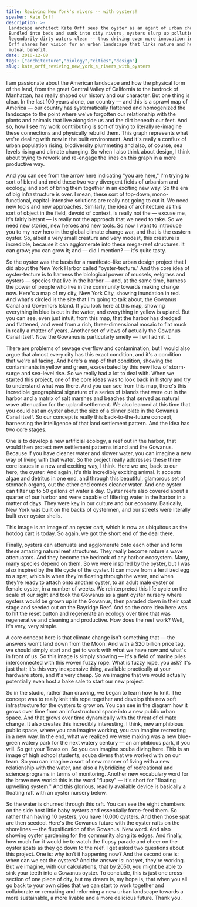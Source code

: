 ```yaml
---
title: Reviving New York's rivers -- with oysters!
speaker: Kate Orff
description: >-
 Landscape architect Kate Orff sees the oyster as an agent of urban change.
 Bundled into beds and sunk into city rivers, oysters slurp up pollution and make
 legendarily dirty waters clean -- thus driving even more innovation in "oyster-tecture."
 Orff shares her vision for an urban landscape that links nature and humanity for
 mutual benefit.
date: 2010-12-08
tags: ["architecture","biology","cities","design"]
slug: kate_orff_reviving_new_york_s_rivers_with_oysters
---
```


I am passionate about the American landscape and how the physical form of the land, from
the great Central Valley of California to the bedrock of Manhattan, has really shaped our
history and our character. But one thing is clear. In the last 100 years alone, our
country — and this is a sprawl map of America — our country has systematically flattened
and homogenized the landscape to the point where we've forgotten our relationship with the
plants and animals that live alongside us and the dirt beneath our feet. And so, how I see
my work contributing is sort of trying to literally re-imagine these connections and
physically rebuild them. This graph represents what we're dealing with now in the built
environment. And it's really a conflux of urban population rising, biodiversity plummeting
and also, of course, sea levels rising and climate changing. So when I also think about
design, I think about trying to rework and re-engage the lines on this graph in a more
productive way.

And you can see from the arrow here indicating "you are here," I'm trying to sort of blend
and meld these two very divergent fields of urbanism and ecology, and sort of bring them
together in an exciting new way. So the era of big infrastructure is over. I mean, these
sort of top-down, mono-functional, capital-intensive solutions are really not going to cut
it. We need new tools and new approaches. Similarly, the idea of architecture as this sort
of object in the field, devoid of context, is really not the — excuse me, it's fairly
blatant — is really not the approach that we need to take. So we need new stories, new
heroes and new tools. So now I want to introduce you to my new hero in the global climate
change war, and that is the eastern oyster. So, albeit a very small creature and very
modest, this creature is incredible, because it can agglomerate into these mega-reef
structures. It can grow; you can grow it; and — did I mention? — it's quite
tasty.

So the oyster was the basis for a manifesto-like urban design project that I did about the
New York Harbor called "oyster-tecture." And the core idea of oyster-tecture is to harness
the biological power of mussels, eelgrass and oysters — species that live in the harbor —
and, at the same time, harness the power of people who live in the community towards
making change now. Here's a map of my city, New York City, showing inundation in red. And
what's circled is the site that I'm going to talk about, the Gowanus Canal and Governors
Island. If you look here at this map, showing everything in blue is out in the water, and
everything in yellow is upland. But you can see, even just intuit, from this map, that the
harbor has dredged and flattened, and went from a rich, three-dimensional mosaic to flat
muck in really a matter of years. Another set of views of actually the Gowanus Canal
itself. Now the Gowanus is particularly smelly — I will admit it.

There are problems of sewage overflow and contamination, but I would also argue that
almost every city has this exact condition, and it's a condition that we're all facing.
And here's a map of that condition, showing the contaminants in yellow and green,
exacerbated by this new flow of storm-surge and sea-level rise. So we really had a lot to
deal with. When we started this project, one of the core ideas was to look back in history
and try to understand what was there. And you can see from this map, there's this
incredible geographical signature of a series of islands that were out in the harbor and a
matrix of salt marshes and beaches that served as natural wave attenuation for the upland
settlement. We also learned at this time that you could eat an oyster about the size of a
dinner plate in the Gowanus Canal itself. So our concept is really this back-to-the-future
concept, harnessing the intelligence of that land settlement pattern. And the idea has two
core stages.

One is to develop a new artificial ecology, a reef out in the harbor, that would then
protect new settlement patterns inland and the Gowanus. Because if you have cleaner water
and slower water, you can imagine a new way of living with that water. So the project
really addresses these three core issues in a new and exciting way, I think. Here we are,
back to our hero, the oyster. And again, it's this incredibly exciting animal. It accepts
algae and detritus in one end, and through this beautiful, glamorous set of stomach
organs, out the other end comes cleaner water. And one oyster can filter up to 50 gallons
of water a day. Oyster reefs also covered about a quarter of our harbor and were capable
of filtering water in the harbor in a matter of days. They were key in our culture and our
economy. Basically, New York was built on the backs of oystermen, and our streets were
literally built over oyster shells.

This image is an image of an oyster cart, which is now as ubiquitous as the hotdog cart is
today. So again, we got the short end of the deal there. 

Finally, oysters can attenuate and agglomerate onto each other and form these amazing
natural reef structures. They really become nature's wave attenuators. And they become the
bedrock of any harbor ecosystem. Many, many species depend on them. So we were inspired by
the oyster, but I was also inspired by the life cycle of the oyster. It can move from a
fertilized egg to a spat, which is when they're floating through the water, and when
they're ready to attach onto another oyster, to an adult male oyster or female oyster, in
a number of weeks. We reinterpreted this life cycle on the scale of our sight and took the
Gowanus as a giant oyster nursery where oysters would be grown up in the Gowanus, then
paraded down in their spat stage and seeded out on the Bayridge Reef. And so the core idea
here was to hit the reset button and regenerate an ecology over time that was regenerative
and cleaning and productive. How does the reef work? Well, it's very, very
simple.

A core concept here is that climate change isn't something that — the answers won't land
down from the Moon. And with a $20 billion price tag, we should simply start and get to
work with what we have now and what's in front of us. So this image is simply showing —
it's a field of marine piles interconnected with this woven fuzzy rope. What is fuzzy
rope, you ask? It's just that; it's this very inexpensive thing, available practically at
your hardware store, and it's very cheap. So we imagine that we would actually potentially
even host a bake sale to start our new project. 

So in the studio, rather than drawing, we began to learn how to knit. The concept was to
really knit this rope together and develop this new soft infrastructure for the oysters to
grow on. You can see in the diagram how it grows over time from an infrastructural space
into a new public urban space. And that grows over time dynamically with the threat of
climate change. It also creates this incredibly interesting, I think, new amphibious public
space, where you can imagine working, you can imagine recreating in a new way. In the end,
what we realized we were making was a new blue-green watery park for the next watery
century — an amphibious park, if you will. So get your Tevas on. So you can imagine scuba
diving here. This is an image of high school students, scuba divers that we worked with on
our team. So you can imagine a sort of new manner of living with a new relationship with
the water, and also a hybridizing of recreational and science programs in terms of
monitoring. Another new vocabulary word for the brave new world: this is the word "flupsy"
— it's short for "floating upwelling system." And this glorious, readily available device
is basically a floating raft with an oyster nursery below.

So the water is churned through this raft. You can see the eight chambers on the side host
little baby oysters and essentially force-feed them. So rather than having 10 oysters, you
have 10,000 oysters. And then those spat are then seeded. Here's the Gowanus future with
the oyster rafts on the shorelines — the flupsification of the Gowanus. New word. And also
showing oyster gardening for the community along its edges. And finally, how much fun it
would be to watch the flupsy parade and cheer on the oyster spats as they go down to the
reef. I get asked two questions about this project. One is: why isn't it happening now? And
the second one is: when can we eat the oysters? And the answer is: not yet, they're
working. But we imagine, with our calculations, that by 2050, you might be able to sink
your teeth into a Gowanus oyster. To conclude, this is just one cross-section of one piece
of city, but my dream is, my hope is, that when you all go back to your own cities that we
can start to work together and collaborate on remaking and reforming a new urban landscape
towards a more sustainable, a more livable and a more delicious future. Thank
you.

<!--
ad_duration=3.33
comment_count=79
event="TEDWomen 2010"
external_start_time=0
has_talk_citation=0
intro_duration=11.82
is_subtitle_required="False"
is_talk_featured="True"
language="en"
language_swap="False"
native_language="en"
number_of_related_talks=6
number_of_speakers=1
number_of_subtitled_videos=25
number_of_tags=4
number_of_talk_download_languages=25
number_of_talk_more_resources=1
number_of_talk_recommendations=1
number_of_talks_take_actions=0
post_ad_duration=0.83
published_timestamp="2011-01-31 14:43:00"
recording_date="2010-12-08"
speaker_description="Landscape architect"
speaker_is_published=1
speaker_name="Kate Orff"
talk_name="Reviving New York's rivers -- with oysters!"
talk_recommendations_blurb="See two must-reads on innovative landscape architecture."
talks_tags=["architecture","biology","cities","design"]
talks_take_action=[]
url_audio="https://download.ted.com/talks/KateOrff_2010W.mp3?apikey=acme-roadrunner"
url_photo_speaker="https://pe.tedcdn.com/images/ted/410e6a5312114af57e80f752a8fb613ec770d717_254x191.jpg"
url_photo_talk="https://s3.amazonaws.com/talkstar-photos/uploads/448e93aa-fc74-4024-9a0a-8f6af49a6792/KateOrff_2010W-embed.jpg"
url_webpage="https://www.ted.com/talks/kate_orff_reviving_new_york_s_rivers_with_oysters"
video_type_name="TED Stage Talk"
-->